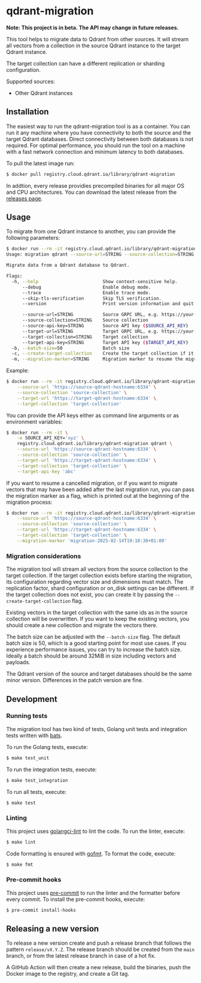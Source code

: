 # qdrant-migration

**Note: This project is in beta. The API may change in future releases.**

This tool helps to migrate data to Qdrant from other sources. It will stream all vectors from a collection in the source Qdrant instance to the target Qdrant instance.

The target collection can have a different replication or sharding configuration.

Supported sources:

* Other Qdrant instances

## Installation

The easiest way to run the qdrant-migration tool is as a container. You can run it any machine where you have connectivity to both the source and the target Qdrant databases. Direct connectivity between both databases is not required. For optimal performance, you should run the tool on a machine with a fast network connection and minimum latency to both databases.

To pull the latest image run:

```bash
$ docker pull registry.cloud.qdrant.io/library/qdrant-migration
```

In addtion, every release providies precompiled binaries for all major OS and CPU architectures. You can download the latest release from the [releases page](https://github.com/qdrant/migration/releases).

## Usage

To migrate from one Qdrant instance to another, you can provide the following parameters:

```bash
$ docker run --rm -it registry.cloud.qdrant.io/library/qdrant-migration qdrant --help
Usage: migration qdrant --source-url=STRING --source-collection=STRING --target-url=STRING --target-collection=STRING [flags]

Migrate data from a Qdrant database to Qdrant.

Flags:
  -h, --help                        Show context-sensitive help.
      --debug                       Enable debug mode.
      --trace                       Enable trace mode.
      --skip-tls-verification       Skip TLS verification.
      --version                     Print version information and quit

      --source-url=STRING           Source GRPC URL, e.g. https://your-qdrant-hostname:6334
      --source-collection=STRING    Source collection
      --source-api-key=STRING       Source API key ($SOURCE_API_KEY)
      --target-url=STRING           Target GRPC URL, e.g. https://your-qdrant-hostname:6334
      --target-collection=STRING    Target collection
      --target-api-key=STRING       Target API key ($TARGET_API_KEY)
  -b, --batch-size=50               Batch size
  -c, --create-target-collection    Create the target collection if it does not exist
  -m, --migration-marker=STRING     Migration marker to resume the migration
```

Example:

```bash
$ docker run --rm -it registry.cloud.qdrant.io/library/qdrant-migration qdrant \
    --source-url 'https://source-qdrant-hostname:6334' \
    --source-collection 'source-collection' \
    --target-url 'https://target-qdrant-hostname:6334' \
    --target-collection 'target-collection'
```

You can provide the API keys either as command line arguments or as environment variables:

```bash
$ docker run --rm -it \
    -e SOURCE_API_KEY='xyz' \ 
    registry.cloud.qdrant.io/library/qdrant-migration qdrant \
    --source-url 'https://source-qdrant-hostname:6334' \
    --source-collection 'source-collection' \
    --target-url 'https://target-qdrant-hostname:6334' \
    --target-collection 'target-collection' \
    --target-api-key 'abc'
```

If you want to resume a cancelled migration, or if you want to migrate vectors that may have been added after the last migration run, you can pass the migration marker as a flag, which is printed out at the beginning of the migration process:

```bash
$ docker run --rm -it registry.cloud.qdrant.io/library/qdrant-migration qdrant \
    --source-url 'https://source-qdrant-hostname:6334' \
    --source-collection 'source-collection' \
    --target-url 'https://target-qdrant-hostname:6334' \
    --target-collection 'target-collection' \
    --migration-marker 'migration-2025-02-14T19:18:30+01:00'
```

### Migration considerations

The migration tool will stream all vectors from the source collection to the target collection. If the target collection exists before starting the migration, its configuration regarding vector size and dimensions must match. The replication factor, shard configuration or on_disk settings can be different. If the target collection does not exist, you can create it by passing the `--create-target-collection` flag.

Existing vectors  in the target collection with the same ids as in the source collection will be overwritten. If you want to keep the existing vectors, you should create a new collection and migrate the vectors there.

The batch size can be adjusted with the `--batch-size` flag. The default batch size is 50, which is a good starting point for most use cases. If you experience performance issues, you can try to increase the batch size. Ideally a batch should be around 32MiB in size including vectors and payloads.

The Qdrant version of the source and target databases should be the same minor version. Differences in the patch version are fine.

## Development

### Running tests

The migration tool has two kind of tests, Golang unit tests and integration tests written with [bats](https://bats-core.readthedocs.io/).

To run the Golang tests, execute:

```bash
$ make test_unit
```

To run the integration tests, execute:

```bash
$ make test_integration
```

To run all tests, execute:

```bash
$ make test
```

### Linting

This project uses [golangci-lint](https://golangci-lint.run/) to lint the code. To run the linter, execute:

```bash
$ make lint
```

Code formatting is ensured with [gofmt](https://pkg.go.dev/cmd/gofmt). To format the code, execute:

```bash
$ make fmt
```

### Pre-commit hooks

This project uses [pre-commit](https://pre-commit.com/) to run the linter and the formatter before every commit. To install the pre-commit hooks, execute:

```bash
$ pre-commit install-hooks
```

## Releasing a new version

To release a new version create and push a release branch that follows the pattern `release/vX.Y.Z`. The release branch should be created from the `main` branch, or from the latest release branch in case of a hot fix.

A GitHub Action will then create a new release, build the binaries, push the Docker image to the registry, and create a Git tag.
